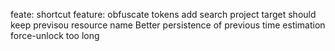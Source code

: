 feate: shortcut
feature: obfuscate tokens
add search project
target should keep previsou resource name
Better persistence of previous time estimation
force-unlock too long
